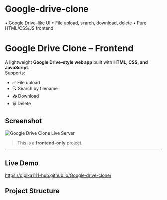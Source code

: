 # Google-drive-clone
• Google Drive–like UI • File upload, search, download, delete • Pure HTML/CSS/JS frontend

# Google Drive Clone – Frontend

A lightweight **Google Drive–style web app** built with **HTML, CSS, and JavaScript**.  
Supports:
- ✅ File upload
- 🔍 Search by filename
- 📥 Download
- 🗑️ Delete

## Screenshot
![Google Drive Clone Live Server](assets/screenshot.png)

>  This is a **frontend-only** project.  

---

## Live Demo
https://dipika1111-hub.github.io/Google-drive-clone/

## Project Structure
